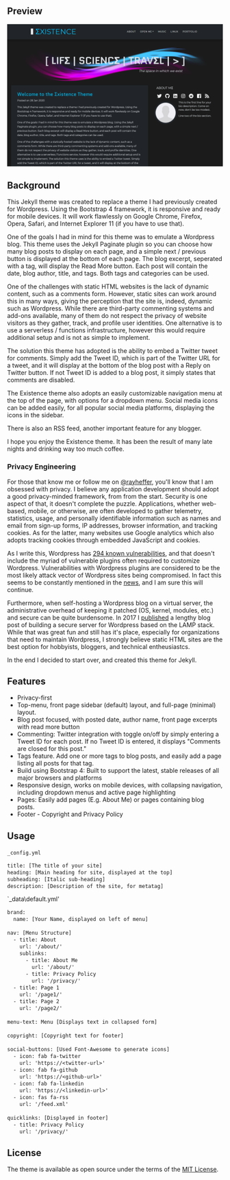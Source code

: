 ## Preview

![](screenshot.png)

## Background
This Jekyll theme was created to replace a theme I had previously created for Wordpress. Using the Bootstrap 4 framework, it is responsive and ready for mobile devices. It will work flawlessly on Google Chrome, Firefox, Opera, Safari, and Internet Explorer 11 (if you have to use that).

One of the goals I had in mind for this theme was to emulate a Wordpress blog. This theme uses the Jekyll Paginate plugin so you can choose how many blog posts to display on each page, and a simple next / previous button is displayed at the bottom of each page. The blog excerpt, seperated with a <!--more--> tag, will display the Read More button. Each post will contain the date, blog author, title, and tags. Both tags and categories can be used.

One of the challenges with static HTML websites is the lack of dynamic content, such as a comments form. However, static sites can work around this in many ways, giving the perception that the site is, indeed, dynamic such as Wordpress. While there are third-party commenting systems and add-ons available, many of them do not respect the privacy of website visitors as they gather, track, and profile user identities. One alternative is to use a serverless / functions infrastructure, however this would require additional setup and is not as simple to implement.

The solution this theme has adopted is the ability to embed a Twitter tweet for comments. Simply add the Tweet ID, which is part of the Twitter URL for a tweet, and it will display at the bottom of the blog post with a Reply on Twitter button. If not Tweet ID is added to a blog post, it simply states that comments are disabled.

The Existence theme also adopts an easily customizable navigation menu at the top of the page, with options for a dropdown menu. Social media icons can be added easily, for all popular social media platforms, displaying the icons in the sidebar.

There is also an RSS feed, another important feature for any blogger.

I hope you enjoy the Existence theme. It has been the result of many late nights and drinking way too much coffee.

### Privacy Engineering
For those that know me or follow me on [@rayheffer](https://twitter.com/rayheffer), you'll know that I am obsessed with privacy. I believe any application development should adopt a good privacy-minded framework, from from the start. Security is one aspect of that, it doesn't complete the puzzle. Applications, whether web-based, mobile, or otherwise, are often developed to gather telemetry, statistics, usage, and personally identifiable information such as names and email from sign-up forms, IP addresses, browser information, and tracking cookies. As for the latter, many websites use Google analytics which also adopts tracking cookies through embedded JavaScript and cookies.

As I write this, Wordpress has [294 known vulnerabilities](https://www.cvedetails.com/vulnerability-list/vendor_id-2337/product_id-4096/Wordpress-Wordpress.html), and that doesn't include the myriad of vulnerable plugins often required to customize Wordpress. Vulnerabilities with Wordpress plugins are considered to be the most likely attack vector of Wordpress sites being compromised. In fact this seems to be constantly mentioned in the [news](https://thehackernews.com/search/label/Wordpress%20hacking), and I am sure this will continue.

Furthermore, when self-hosting a Wordpress blog on a virtual server, the administrative overhead of keeping it patched (OS, kernel, modules, etc.) and secure can be quite burdensome. In 2017 I [published](https://www.rayheffer.com/building-secure-wordpress-server-lamp-centos-7-selinux/) a lengthy blog post of building a secure server for Wordpress based on the LAMP stack. While that was great fun and still has it's place, especially for organizations that need to maintain Wordpress, I strongly believe static HTML sites are the best option for hobbyists, bloggers, and technical entheusiastcs.

In the end I decided to start over, and created this theme for Jekyll. 

## Features
* Privacy-first
* Top-menu, front page sidebar (default) layout, and full-page (minimal) layout.
* Blog post focused, with posted date, author name, front page excerpts with read more button
* Commenting: Twitter integration with toggle on/off by simply entering a Tweet ID for each post. If no Tweet ID is entered, it displays "Comments are closed for this post."
* Tags feature. Add one or more tags to blog posts, and easily add a page listing all posts for that tag.
* Build using Bootstrap 4: Built to support the latest, stable releases of all major browsers and platforms
* Responsive design, works on mobile devices, with collapsing navigation, including dropdown menus and active page highlighting
* Pages: Easily add pages (E.g. About Me) or pages containing blog posts.
* Footer - Copyright and Privacy Policy

## Usage

`_config.yml`
```
title: [The title of your site]
heading: [Main heading for site, displayed at the top]
subheading: [Italic sub-heading]
description: [Description of the site, for metatag]
```


`_data\default.yml'

```
brand:
  name: [Your Name, displayed on left of menu]

nav: [Menu Structure]
  - title: About
    url: '/about/'
    sublinks:
      - title: About Me
        url: '/about/'
      - title: Privacy Policy
        url: '/privacy/'   
  - title: Page 1
    url: '/page1/'
  - title: Page 2
    url: '/page2/'

menu-text: Menu [Displays text in collapsed form]

copyright: [Copyright text for footer]

social-buttons: [Used Font-Awesome to generate icons]
  - icon: fab fa-twitter
    url: 'https://<twitter-url>' 
  - icon: fab fa-github
    url: 'https://<github-url>'
  - icon: fab fa-linkedin
    url: 'https://<linkedin-url>'
  - icon: fas fa-rss
    url: '/feed.xml'
    
quicklinks: [Displayed in footer]
  - title: Privacy Policy
    url: '/privacy/'
```

## License

The theme is available as open source under the terms of the [MIT License](https://opensource.org/licenses/MIT).

